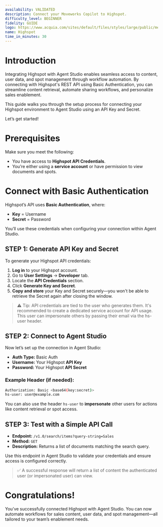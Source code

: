 ```yaml
---
availability: VALIDATED
description: Connect your Moveworks Copilot to Highspot.
difficulty_level: BEGINNER
fidelity: GUIDE
logo: https://www.acquia.com/sites/default/files/styles/large/public/media/image/2023-08/Highspot%20Logo_Integration.png?itok=jQVq5KVL
name: Highspot
time_in_minutes: 30
---
```


# Introduction

Integrating Highspot with Agent Studio enables seamless access to content, user data, and spot management through workflow automation. By connecting with Highspot's REST API using Basic Authentication, you can streamline content retrieval, automate sharing workflows, and personalize sales enablement.

This guide walks you through the setup process for connecting your Highspot environment to Agent Studio using an API Key and Secret.

Let’s get started!

# **Prerequisites**

Make sure you meet the following:

- You have access to **Highspot API Credentials**.
- You’re either using a **service account** or have permission to view documents and spots.

# **Connect with Basic Authentication**

Highspot’s API uses **Basic Authentication**, where:

- **Key** = Username
- **Secret** = Password

You’ll use these credentials when configuring your connection within Agent Studio.

## STEP 1: Generate API Key and Secret

To generate your Highspot API credentials:

1. **Log in** to your Highspot account.
2. Go to **User Settings** → **Developer** tab.
3. Locate the **API Credentials** section.
4. Click **Generate Key and Secret**.
5. **Copy and store** your Key and Secret securely—you won't be able to retrieve the Secret again after closing the window.

> ⚠️ Tip: API credentials are tied to the user who generates them. It's recommended to create a dedicated service account for API usage. This user can impersonate others by passing their email via the hs-user header.
> 

## STEP 2: Connect to Agent Studio

Now let’s set up the connection in Agent Studio:

- **Auth Type:** Basic Auth
- **Username:** Your Highspot **API Key**
- **Password:** Your Highspot **API Secret**

### Example Header (if needed):

```bash
Authorization: Basic <base64(key:secret)>
hs-user: user@example.com
```

You can also use the header `hs-user` to **impersonate** other users for actions like content retrieval or spot access.

## STEP 3: Test with a Simple API Call

- **Endpoint:** `/v1.0/search/items?query-string=Sales`
- **Method:** `GET`
- **Description:** Returns a list of documents matching the search query.

Use this endpoint in Agent Studio to validate your credentials and ensure access is configured correctly.

> ✅ A successful response will return a list of content the authenticated user (or impersonated user) can view.
> 

# Congratulations!

You’ve successfully connected Highspot with Agent Studio. You can now automate workflows for sales content, user data, and spot management—all tailored to your team’s enablement needs.